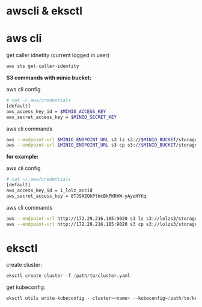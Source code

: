 # awscli & eksctl

# aws cli

get caller idnetity (current logged in user)

```python
aws sts get-caller-identity
```

**S3 commands with minio bucket:**

aws cli config

```bash
# cat ~/.aws/credentials
[default]
aws_access_key_id = $MINIO_ACCESS_KEY
aws_secret_access_key = $MINIO_SECRET_KEY
```

aws cli commands

```bash
aws --endpoint-url $MINIO_ENDPOINT_URL s3 ls s3://$MINIO_BUCKET/storage_files/
aws --endpoint-url $MINIO_ENDPOINT_URL s3 cp s3://$MINIO_BUCKET/storage_files/lolz-db-backup.sql .
```

**for example:**

aws cli config

```bash
# cat ~/.aws/credentials
[default]
aws_access_key_id = 1_lolz_accid
aws_secret_access_key = 8TJSAZQkPtWcBkPKRHW-yAyeHYKq
```

aws cli commands

```bash
aws --endpoint-url http://172.29.216.185:9020 s3 ls s3://lolzs3/storage_files/
aws --endpoint-url http://172.29.216.185:9020 s3 cp s3://lolzs3/storage_files/lolz-db-backup.sql .
```

# eksctl

create cluster:

```python
eksctl create cluster -f /path/to/cluster.yaml
```

get kubeconfig:

```python
eksctl utils write-kubeconfig --cluster=<name> --kubeconfig=/path/to/kube.yaml
```